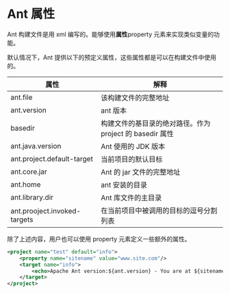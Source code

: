 # Ant 属性

Ant 构建文件是用 xml 编写的。能够使用**属性**property 元素来实现类似变量的功能。

默认情况下，Ant 提供以下的预定义属性，这些属性都是可以在构建文件中使用的。

属性 | 解释
----- | -----
ant.file | 该构建文件的完整地址
ant.version | ant 版本
basedir | 构建文件的基目录的绝对路径。作为 project 的 basedir 属性
ant.java.version | Ant 使用的 JDK 版本
ant.project.default-target | 当前项目的默认目标
ant.core.jar | Ant 的 jar 文件的完整地址
ant.home | ant 安装的目录
ant.library.dir | Ant 库文件的主目录
ant.prooject.invoked-targets | 在当前项目中被调用的目标的逗号分割列表

除了上述内容，用户也可以使用 property 元素定义一些额外的属性。

```xml
<project name="test" default="info">
    <property name="sitename" value="www.site.com"/>
    <target name="info">
        <echo>Apache Ant version:${ant.version} - You are at ${sitename}</echo>
    </target>
</project>
```